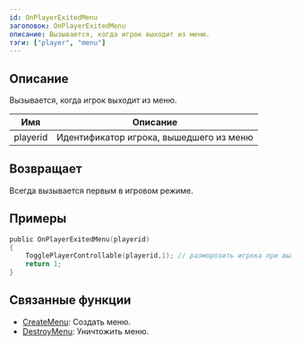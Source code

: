 ```yaml
---
id: OnPlayerExitedMenu
заголовок: OnPlayerExitedMenu
описание: Вызывается, когда игрок выходит из меню.
тэги: ["player", "menu"]
---
```


## Описание

Вызывается, когда игрок выходит из меню.

| Имя      | Описание                                  |
| -------- | ----------------------------------------- |
| playerid | Идентификатор игрока, вышедшего из меню   |

## Возвращает

Всегда вызывается первым в игровом режиме.

## Примеры

```c
public OnPlayerExitedMenu(playerid)
{
    TogglePlayerControllable(playerid,1); // разморозить игрока при выходе из меню
    return 1;
}
```

## Связанные функции

- [CreateMenu](../functions/CreateMenu.md): Создать меню.
- [DestroyMenu](../functions/DestroyMenu.md): Уничтожить меню.
